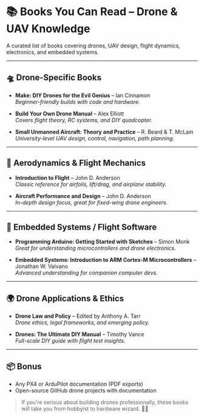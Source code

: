 # 📚 Books You Can Read – Drone & UAV Knowledge

A curated list of books covering drones, UAV design, flight dynamics, electronics, and embedded systems.

---

## 🛸 Drone-Specific Books

- **Make: DIY Drones for the Evil Genius** – Ian Cinnamon  
  _Beginner-friendly builds with code and hardware._

- **Build Your Own Drone Manual** – Alex Elliott  
  _Covers flight theory, RC systems, and DIY quadcopter._

- **Small Unmanned Aircraft: Theory and Practice** – R. Beard & T. McLain  
  _University-level UAV design, control, navigation, path planning._

---

## 🧪 Aerodynamics & Flight Mechanics

- **Introduction to Flight** – John D. Anderson  
  _Classic reference for airfoils, lift/drag, and airplane stability._

- **Aircraft Performance and Design** – John D. Anderson  
  _In-depth design focus, great for fixed-wing drone engineers._

---

## 🧠 Embedded Systems / Flight Software

- **Programming Arduino: Getting Started with Sketches** – Simon Monk  
  _Great for understanding microcontrollers and drone electronics._

- **Embedded Systems: Introduction to ARM Cortex-M Microcontrollers** – Jonathan W. Valvano  
  _Advanced understanding for companion computer devs._

---

## 🌍 Drone Applications & Ethics

- **Drone Law and Policy** – Edited by Anthony A. Tarr  
  _Drone ethics, legal frameworks, and emerging policy._

- **Drones: The Ultimate DIY Manual** – Timothy Vance  
  _Full-scale DIY guide with flight test insights._

---

## 📦 Bonus

- Any PX4 or ArduPilot documentation (PDF exports)
- Open-source GitHub drone projects with documentation

> If you're serious about building drones professionally, these books will take you from hobbyist to hardware wizard. 🧙‍♂️
